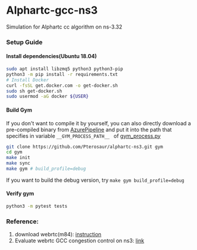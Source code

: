 # Alphartc-gcc-ns3

Simulation for Alphartc cc algorithm on ns-3.32

### Setup Guide


#### Install dependencies(Ubuntu 18.04)

```sh
sudo apt install libzmq5 python3 python3-pip
python3 -m pip install -r requirements.txt
# Install Docker
curl -fsSL get.docker.com -o get-docker.sh
sudo sh get-docker.sh
sudo usermod -aG docker ${USER}
```

#### Build Gym

If you don't want to compile it by yourself, you can also directly download a pre-compiled binary from [AzurePipeline](https://dev.azure.com/OpenNetLab/ONL-github/_build?definitionId=5&_a=summary&repositoryFilter=5&branchFilter=56%2C56%2C56%2C56%2C56%2C56%2C56%2C56%2C56%2C56) and put it into the path that specifies in variable `__GYM_PROCESS_PATH__ ` of [gym_process.py](gym_process.py)

```sh
git clone https://github.com/Pterosaur/alphartc-ns3.git gym
cd gym
make init
make sync
make gym # build_profile=debug
```

If you want to build the debug version, try `make gym build_profile=debug`

#### Verify gym

```sh
python3 -m pytest tests
```

### Reference:

1. download webrtc(m84):  [instruction](https://mediasoup.org/documentation/v3/libmediasoupclient/installation/)
2. Evaluate webrtc GCC congestion control on ns3: [link](https://blog.csdn.net/u010643777/article/details/107237315)
